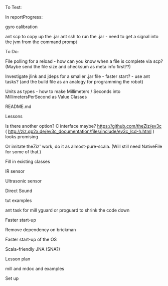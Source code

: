 To Test:


In reportProgress:

gyro calibration


ant scp to copy up the .jar
ant ssh to run the .jar - need to get a signal into the jvm from the command prompt


To Do:

File polling for a reload - how can you know when a file is complete via scp? (Maybe send the file size and checksum as meta info first??)

Investigate jlink and jdeps for a smaller .jar file - faster start? - use ant tasks? (and the build file as an analogy for programming the robot)

Units as types - how to make Millimeters / Seconds into MillimetersPerSecond as Value Classes

README.md

Lessons

Is there another option? C interface maybe? https://github.com/theZiz/ev3c ( http://ziz.gp2x.de/ev3c_documentation/files/include/ev3c_lcd-h.html ) looks promising

Or imitate theZiz' work, do it as almost-pure-scala. (Will still need NativeFile for some of that.)

Fill in existing classes

IR sensor

Ultrasonic sensor

Direct Sound

tut examples

ant task for mill yguard or proguard to shrink the code down

Faster start-up

Remove dependency on brickman

Faster start-up of the OS

Scala-friendly JNA (SNA?)

Lesson plan

mill and mdoc and examples

Set up
